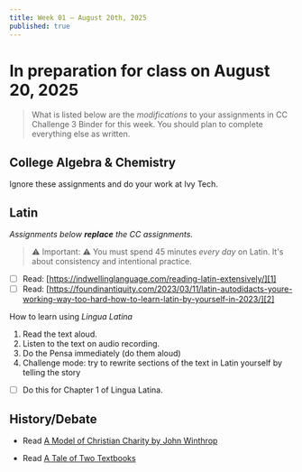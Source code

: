 ```yaml
---
title: Week 01 — August 20th, 2025
published: true
---
```


# In preparation for class on **August 20, 2025**

> What is listed below are the _modifications_ to your assignments in CC Challenge 3 Binder for this week. You should plan to complete everything else as written. 

## College Algebra & Chemistry

Ignore these assignments and do your work at Ivy Tech. 

## Latin

_Assignments below **replace** the CC assignments._

> ⚠️ Important: ⚠️ You must spend 45 minutes _every day_ on Latin. It's about consistency and intentional practice. 

- [ ] Read: [https://indwellinglanguage.com/reading-latin-extensively/][1]
- [ ] Read: [https://foundinantiquity.com/2023/03/11/latin-autodidacts-youre-working-way-too-hard-how-to-learn-latin-by-yourself-in-2023/][2]

How to learn using *Lingua Latina*
1. Read the text aloud. 
2. Listen to the text on audio recording. 
3. Do the Pensa immediately (do them aloud)
4. Challenge mode: try to rewrite sections of the text in Latin yourself by telling the story

- [ ] Do this for Chapter 1 of Lingua Latina.

## History/Debate

- Read [A Model of Christian Charity by John Winthrop][3]

- Read [A Tale of Two Textbooks][4]


[1]:	https://indwellinglanguage.com/reading-latin-extensively/
[2]:	https://foundinantiquity.com/2023/03/11/latin-autodidacts-youre-working-way-too-hard-how-to-learn-latin-by-yourself-in-2023/
[3]:	https://www.gilderlehrman.org/sites/default/files/inline-pdfs/A%20Model%20of%20Christian%20Charity_Full%20Text.pdf
[4]:	/resources/two-textbooks.pdf
